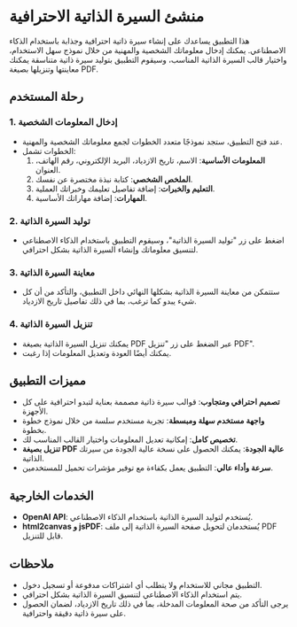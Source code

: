 # منشئ السيرة الذاتية الاحترافية

هذا التطبيق يساعدك على إنشاء سيرة ذاتية احترافية وجذابة باستخدام الذكاء الاصطناعي. يمكنك إدخال معلوماتك الشخصية والمهنية من خلال نموذج سهل الاستخدام، واختيار قالب السيرة الذاتية المناسب، وسيقوم التطبيق بتوليد سيرة ذاتية متناسقة يمكنك معاينتها وتنزيلها بصيغة PDF.

## رحلة المستخدم

### 1. إدخال المعلومات الشخصية

- عند فتح التطبيق، ستجد نموذجًا متعدد الخطوات لجمع معلوماتك الشخصية والمهنية.
- الخطوات تشمل:
  1. **المعلومات الأساسية**: الاسم، تاريخ الازدياد، البريد الإلكتروني، رقم الهاتف، العنوان.
  2. **الملخص الشخصي**: كتابة نبذة مختصرة عن نفسك.
  3. **التعليم والخبرات**: إضافة تفاصيل تعليمك وخبراتك العملية.
  4. **المهارات**: إضافة مهاراتك الأساسية.

### 2. توليد السيرة الذاتية

- اضغط على زر "توليد السيرة الذاتية"، وسيقوم التطبيق باستخدام الذكاء الاصطناعي لتنسيق معلوماتك وإنشاء السيرة الذاتية بشكل احترافي.

### 3. معاينة السيرة الذاتية

- ستتمكن من معاينة السيرة الذاتية بشكلها النهائي داخل التطبيق، والتأكد من أن كل شيء يبدو كما ترغب، بما في ذلك تفاصيل تاريخ الازدياد.

### 4. تنزيل السيرة الذاتية

- يمكنك تنزيل السيرة الذاتية بصيغة PDF عبر الضغط على زر "تنزيل PDF".
- يمكنك أيضًا العودة وتعديل المعلومات إذا رغبت.

## مميزات التطبيق

- **تصميم احترافي ومتجاوب**: قوالب سيرة ذاتية مصممة بعناية لتبدو احترافية على كل الأجهزة.
- **واجهة مستخدم سهلة ومبسطة**: تجربة مستخدم سلسة من خلال نموذج خطوة بخطوة.
- **تخصيص كامل**: إمكانية تعديل المعلومات واختيار القالب المناسب لك.
- **تنزيل بصيغة PDF عالية الجودة**: يمكنك الحصول على نسخة عالية الجودة من سيرتك الذاتية.
- **سرعة وأداء عالي**: التطبيق يعمل بكفاءة مع توفير مؤشرات تحميل للمستخدمين.

## الخدمات الخارجية

- **OpenAI API**: يُستخدم لتوليد السيرة الذاتية باستخدام الذكاء الاصطناعي.
- **html2canvas و jsPDF**: يُستخدمان لتحويل صفحة السيرة الذاتية إلى ملف PDF قابل للتنزيل.

## ملاحظات

- التطبيق مجاني للاستخدام ولا يتطلب أي اشتراكات مدفوعة أو تسجيل دخول.
- يتم استخدام الذكاء الاصطناعي لتنسيق السيرة الذاتية بشكل احترافي.
- يرجى التأكد من صحة المعلومات المدخلة، بما في ذلك تاريخ الازدياد، لضمان الحصول على سيرة ذاتية دقيقة واحترافية.